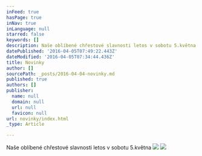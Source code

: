 ```yaml
---
inFeed: true
hasPage: true
inNav: true
inLanguage: null
starred: false
keywords: []
description: Naše oblíbené chřestové slavnosti letos v sobotu 5.května
datePublished: '2016-04-05T07:49:22.443Z'
dateModified: '2016-04-05T07:34:44.436Z'
title: Novinky
author: []
sourcePath: _posts/2016-04-04-novinky.md
published: true
authors: []
publisher:
  name: null
  domain: null
  url: null
  favicon: null
url: novinky/index.html
_type: Article

---
```

Naše oblíbené chřestové slavnosti letos v sobotu 5.května
![](https://the-grid-user-content.s3-us-west-2.amazonaws.com/70dc430a-2c24-4256-b84c-ba2070ed808b.jpg)
![](https://the-grid-user-content.s3-us-west-2.amazonaws.com/736c7fc9-229f-43c9-9850-0a73b5b5f26c.jpg)